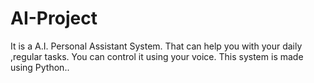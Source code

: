 # AI-Project
It is a A.I. Personal Assistant System. That can help you with your daily ,regular tasks. You can control it using your voice. This system is made using Python..
